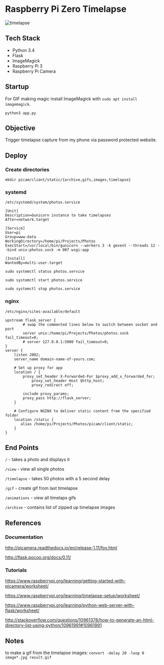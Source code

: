 # Raspberry Pi Zero Timelapse

![timelapse](https://github.com/mimiflynn/rpi-timelapse/blob/master/result.gif)

## Tech Stack

- Python 3.4
- Flask
- ImageMagick
- Raspberry Pi 3
- Raspberry Pi Camera

## Startup

For GIF making magic install ImageMagick with `sudo apt install imagemagick`.

`python3 app.py`

## Objective

Trigger timelapse capture from my phone via password protected website.

## Deploy

### Create directories

```buildoutcfg
mkdir picam/client/static/{archive,gifs,images,timelapse}
```

### systemd

`/etc/systemd/system/photos.service`

```buildoutcfg
[Unit]
Description=Gunicorn instance to take timelapses
After=network.target

[Service]
User=pi
Group=www-data
WorkingDirectory=/home/pi/Projects/Photos
ExecStart=/usr/local/bin/gunicorn --workers 3 -k gevent --threads 12 --bind unix:photos.sock -m 007 wsgi:app

[Install]
WantedBy=multi-user.target
```

```buildoutcfg
sudo systemctl status photos.service

sudo systemctl start photos.service

sudo systemctl stop photos.service
```


### nginx

`/etc/nginx/sites-available/default`

```buildoutcfg
upstream flask_server {
        # swap the commented lines below to switch between socket and port
        server unix:/home/pi/Projects/Photos/photos.sock fail_timeout=0;
        # server 127.0.0.1:5000 fail_timeout=0;
}
server {
	listen 2002;
	server_name domain-name-of-yours.com;

	# Set up proxy for app
	location / {
	    proxy_set_header X-Forwarded-For $proxy_add_x_forwarded_for;
            proxy_set_header Host $http_host;
            proxy_redirect off;

	    include proxy_params;
	    proxy_pass http://flask_server;
	}
	
	# Configure NGINX to deliver static content from the specified folder
    location /static {
       alias /home/pi/Projects/Photos/picam/client/static;
    }
}
```


## End Points

`/` - takes a photo and displays it

`/view` - view all single photos

`/timelapse` - takes 50 photos with a 5 second delay

`/gif` - create gif from last timelapse

`/animations` - view all timelaps gifs

`/archive` - contains list of zipped up timelapse images

## References

### Documentation

http://picamera.readthedocs.io/en/release-1.11/fov.html

http://flask.pocoo.org/docs/0.11/

### Tutorials

https://www.raspberrypi.org/learning/getting-started-with-picamera/worksheet/

https://www.raspberrypi.org/learning/timelapse-setup/worksheet/

https://www.raspberrypi.org/learning/python-web-server-with-flask/worksheet/

http://stackoverflow.com/questions/10961378/how-to-generate-an-html-directory-list-using-python/10961991#10961991

## Notes

to make a gif from the timelapse images: `convert -delay 20 -loop 0 image*.jpg result.gif`
